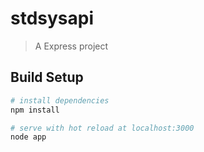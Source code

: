 # stdsysapi

> A Express project

## Build Setup

``` bash
# install dependencies
npm install

# serve with hot reload at localhost:3000
node app

```


